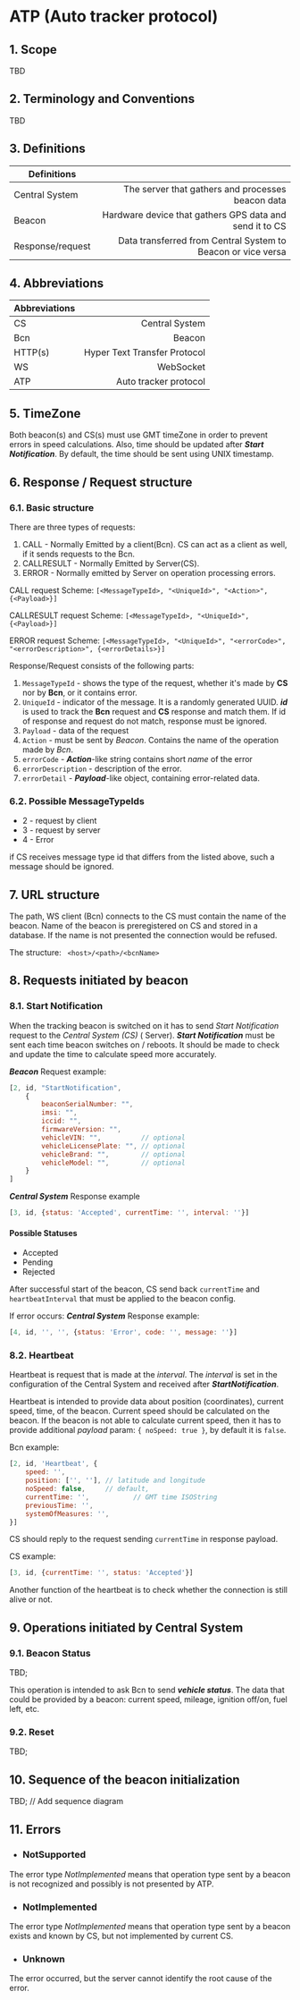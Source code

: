 # ATP (Auto tracker protocol)

## 1. Scope

TBD

## 2. Terminology and Conventions

TBD

## 3. Definitions

| Definitions        |                                                              | 
| ------------------ |-------------------------------------------------------------:|
| Central System     | The server that gathers and processes beacon data            |
| Beacon             | Hardware device that gathers GPS data and send it to CS      |
| Response/request   | Data transferred from Central System to Beacon or vice versa |

## 4. Abbreviations

| Abbreviations      |                      | 
| ------------------ |---------------------:|
| CS     | Central System                   |
| Bcn    | Beacon                           |
| HTTP(s)| Hyper Text Transfer Protocol     |
| WS     | WebSocket                        |
| ATP    | Auto tracker protocol            |

## 5. TimeZone

Both beacon(s) and CS(s) must use GMT timeZone in order to prevent errors in speed calculations. Also, time should be
updated after ***Start Notification***. By default, the time should be sent using UNIX timestamp.

## 6. Response / Request structure

### 6.1. Basic structure

There are three types of requests:

1. CALL - Normally Emitted by a client(Bcn). CS can act as a client as well, if it sends requests to the Bcn.
2. CALLRESULT - Normally Emitted by Server(CS).
3. ERROR - Normally emitted by Server on operation processing errors.

CALL request Scheme: `[<MessageTypeId>, "<UniqueId>", "<Action>", {<Payload>}]`

CALLRESULT request Scheme: `[<MessageTypeId>, "<UniqueId>", {<Payload>}]`

ERROR request Scheme: `[<MessageTypeId>, "<UniqueId>", "<errorCode>", "<errorDescription>", {<errorDetails>}]
`

Response/Request consists of the following parts:

1. `MessageTypeId` - shows the type of the request, whether it's made by **CS** nor by **Bcn**, or it contains error.
2. `UniqueId` - indicator of the message. It is a randomly generated UUID.
   ***id*** is used to track the **Bcn** request and **CS** response and match them. If id of response and request do
   not match, response must be ignored.
3. `Payload` - data of the request
4. `Action` - must be sent by *Beacon*. Contains the name of the operation made by *Bcn*.
5. `errorCode` - ***Action***-like string contains short *name* of the error
6. `errorDescription` - description of the error.
7. `errorDetail` - ***Payload***-like object, containing error-related data.

### 6.2. Possible MessageTypeIds

- 2 - request by client
- 3 - request by server
- 4 - Error

if CS receives message type id that differs from the listed above, such a message should be ignored.

## 7. URL structure

The path, WS client (Bcn) connects to the CS must contain the name of the beacon. Name of the beacon is preregistered on
CS and stored in a database. If the name is not presented the connection would be refused.

The structure: ` <host>/<path>/<bcnName>`

## 8. Requests initiated by beacon

### 8.1. Start Notification

When the tracking beacon is switched on it has to send *Start Notification* request to the *Central System (CS)* (
Server).
***Start Notification*** must be sent each time beacon switches on / reboots. It should be made to check and update the
time to calculate speed more accurately.

***Beacon*** Request example:

```javascript
[2, id, "StartNotification",
    {
        beaconSerialNumber: "",
        imsi: "",
        iccid: "",
        firmwareVersion: "",
        vehicleVIN: "",          // optional
        vehicleLicensePlate: "", // optional
        vehicleBrand: "",        // optional 
        vehicleModel: "",        // optional
    }
]
```

***Central System*** Response example

```javascript
[3, id, {status: 'Accepted', currentTime: '', interval: ''}]
```

#### Possible Statuses

- Accepted
- Pending
- Rejected

After successful start of the beacon, CS send back `currentTime` and `heartbeatInterval` that must be applied to the
beacon config.

If error occurs:
***Central System*** Response example:

```javascript
[4, id, '', '', {status: 'Error', code: '', message: ''}]
```

### 8.2. Heartbeat

Heartbeat is request that is made at the *interval*. The *interval* is set in the configuration of the Central System
and received after ***StartNotification***.

Heartbeat is intended to provide data about position (coordinates), current speed, time, of the beacon. Current speed
should be calculated on the beacon. If the beacon is not able to calculate current speed, then it has to provide
additional *payload* param: `{ noSpeed: true }`, by default it is `false`.

Bcn example:

```javascript
[2, id, 'Heartbeat', {
    speed: '',
    position: ['', ''], // latitude and longitude
    noSpeed: false,     // default,
    currentTime: '',           // GMT time ISOString
    previousTime: '',
    systemOfMeasures: '',
}]
```

CS should reply to the request sending `currentTime` in response payload.

CS example:

```javascript
[3, id, {currentTime: '', status: 'Accepted'}]
```

Another function of the heartbeat is to check whether the connection is still alive or not.

## 9. Operations initiated by Central System

### 9.1. Beacon Status

TBD;

This operation is intended to ask Bcn to send ***vehicle status***. The data that could be provided by a beacon: current
speed, mileage, ignition off/on, fuel left, etc.

### 9.2. Reset

TBD;

## 10. Sequence of the beacon initialization

TBD; // Add sequence diagram

## 11. Errors

- ### NotSupported

The error type *NotImplemented* means that operation type sent by a beacon is not recognized and possibly is not
presented by ATP.

- ### NotImplemented

The error type *NotImplemented* means that operation type sent by a beacon exists and known by CS, but not implemented
by current CS.

- ### Unknown

The error occurred, but the server cannot identify the root cause of the error.